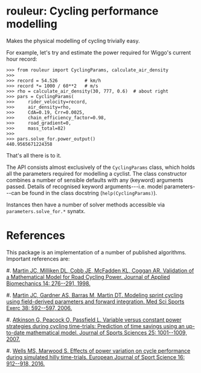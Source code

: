 # rouleur: Cycling performance modelling

Makes the physical modelling of cycling trivially easy.

For example, let's try and estimate the power required for Wiggo's current hour record:

```pycon
>>> from rouleur import CyclingParams, calculate_air_density
>>>
>>> record = 54.526          # km/h
>>> record *= 1000 / 60**2   # m/s
>>> rho = calculate_air_density(30, 777, 0.6)  # about right
>>> pars = CyclingParams(
>>>     rider_velocity=record,
>>>     air_density=rho,
>>>     CdA=0.19, Crr=0.0025, 
>>>     chain_efficiency_factor=0.98,
>>>     road_gradient=0,
>>>     mass_total=82)
>>>     
>>> pars.solve_for.power_output()
440.9565671224358
```

That's all there is to it. 

The API consists almost exclusively of the `CyclingParams` class, which holds all the parameters required for modelling a cyclist. The class constructor combines a number of sensible defaults with any (keyword) arguments passed. Details of recognised keyword arguments---i.e. model parameters---can be found in the class docstring (`help(CyclingParams)`).

Instances then have a number of solver methods accessible via `parameters.solve_for.*` synatx. 

# References

This package is an implementation of a number of published algorithms. Important references are:

#. [Martin JC, Milliken DL, Cobb JE, McFadden KL, Coggan AR. Validation of a Mathematical Model for Road Cycling Power. Journal of Applied Biomechanics 14: 276--291, 1998.](http://journals.humankinetics.com/doi/10.1123/jab.14.3.276)

#. [Martin JC, Gardner AS, Barras M, Martin DT. Modeling sprint cycling using field-derived parameters and forward integration. Med Sci Sports Exerc 38: 592--597, 2006.](https://www.ncbi.nlm.nih.gov/pubmed/16540850)

#. [Atkinson G, Peacock O, Passfield L. Variable versus constant power strategies during cycling time-trials: Prediction of time savings using an up-to-date mathematical model. Journal of Sports Sciences 25: 1001--1009, 2007.](https://www.ncbi.nlm.nih.gov/pubmed/17497402)

#. [Wells MS, Marwood S. Effects of power variation on cycle performance during simulated hilly time-trials. European Journal of Sport Science 16: 912--918, 2016.](https://www.ncbi.nlm.nih.gov/pubmed/26949050)
